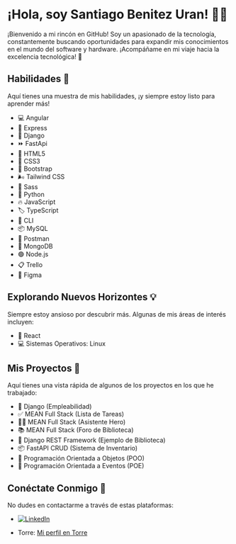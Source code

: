 # ¡Hola, soy Santiago Benitez Uran! 👨‍💻

¡Bienvenido a mi rincón en GitHub! Soy un apasionado de la tecnología, constantemente buscando oportunidades para expandir mis conocimientos en el mundo del software y hardware. ¡Acompáñame en mi viaje hacia la excelencia tecnológica! 👀

## Habilidades 🚀
Aquí tienes una muestra de mis habilidades, ¡y siempre estoy listo para aprender más!

- 💻 Angular
- 🚀 Express
- 🐍 Django
- ⏩ FastApi
- 📄 HTML5
- 🎨 CSS3
- 👢 Bootstrap
- 🌬️ Tailwind CSS
- 💅 Sass
- 🐍 Python
- 🔥 JavaScript
- 🏷️ TypeScript
- 🔨 CLI
- 📦 MySQL
- 📮 Postman
- 🍃 MongoDB
- 🟢 Node.js
- 📋 Trello
- 🎨 Figma

## Explorando Nuevos Horizontes 💡
Siempre estoy ansioso por descubrir más. Algunas de mis áreas de interés incluyen:

- 🔗 React
- 💻 Sistemas Operativos: Linux

## Mis Proyectos 💾
Aquí tienes una vista rápida de algunos de los proyectos en los que he trabajado:

- 🔨 Django (Empleabilidad)
- ✅ MEAN Full Stack (Lista de Tareas)
- 🦸‍♂️ MEAN Full Stack (Asistente Hero)
- 📚 MEAN Full Stack (Foro de Biblioteca)
- 📝 Django REST Framework (Ejemplo de Biblioteca)
- 📦 FastAPI CRUD (Sistema de Inventario)
- 🧬 Programación Orientada a Objetos (POO)
- 🎉 Programación Orientada a Eventos (POE)

## Conéctate Conmigo 📱
No dudes en contactarme a través de estas plataformas:

- [![LinkedIn](https://img.shields.io/badge/LinkedIn-Connect-blue?style=social&logo=linkedin)](https://www.linkedin.com/in/santib)

- Torre: [Mi perfil en Torre](https://torre.ai/santiagobenitezuran?r=J2SUC7HO)
